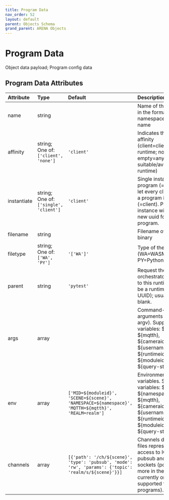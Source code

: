 ```yaml
---
title: Program Data
nav_order: 52
layout: default
parent: Objects Schema
grand_parent: ARENA Objects
---
```


<!--CAUTION: This file is autogenerated from https://github.com/arenaxr/arena-schemas. Changes made here may be overwritten.-->


Program Data
============


Object data payload; Program config data

Program Data Attributes
------------------------

|Attribute|Type|Default|Description|Required|
| :--- | :--- | :--- | :--- | :--- |
|name|string||Name of the program in the format namespace/program-name|Yes|
|affinity|string; One of: ```['client', 'none']```|```'client'```|Indicates the module affinity (client=client's runtime; none or empty=any suitable/available runtime)|No|
|instantiate|string; One of: ```['single', 'client']```|```'client'```|Single instance of the program (=single), or let every client create a program instance (=client). Per client instance will create new uuid for each program.|Yes|
|filename|string||Filename of the entry binary|Yes|
|filetype|string; One of: ```['WA', 'PY']```|```'['WA']'```|Type of the program (WA=WASM or PY=Python)|Yes|
|parent|string|```'pytest'```|Request the orchestrator to deploy to this runtime (can be a runtime name or UUID); usually left blank.|Yes|
|args|array||Command-line arguments (passed in argv). Supports variables: ${scene}, ${mqtth}, ${cameraid}, ${username}, ${runtimeid}, ${moduleid}, ${query-string-key}|No|
|env|array|```['MID=${moduleid}', 'SCENE=${scene}', 'NAMESPACE=${namespace}', 'MQTTH=${mqtth}', 'REALM=realm']```|Environment variables. Supports variables: ${scene}, ${namespace}, ${mqtth}, ${cameraid}, ${username}, ${runtimeid}, ${moduleid}, ${query-string-key}|Yes|
|channels|array|```[{'path': '/ch/${scene}', 'type': 'pubsub', 'mode': 'rw', 'params': {'topic': 'realm/s/${scene}'}}]```|Channels describe files representing access to IO from pubsub and client sockets (possibly more in the future; currently only supported for WASM programs).|No|
